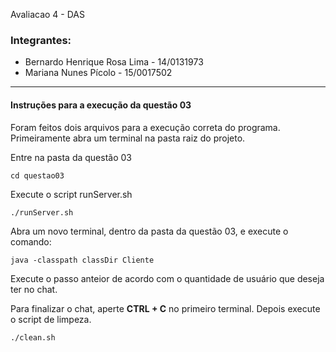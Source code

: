 Avaliacao 4 - DAS

### Integrantes:

- Bernardo Henrique Rosa Lima - 14/0131973
- Mariana Nunes Pícolo - 15/0017502

***

#### Instruções para a execução da questão 03

Foram feitos dois arquivos para a execução correta do programa. Primeiramente abra um terminal na pasta raiz do projeto.

Entre na pasta da questão 03
```
cd questao03
```

Execute o script runServer.sh
```
./runServer.sh
```

Abra um novo terminal, dentro da pasta da questão 03, e execute o comando:
```
java -classpath classDir Cliente
```

Execute o passo anteior de acordo com o quantidade de usuário que deseja ter no chat.

Para finalizar o chat, aperte **CTRL + C** no primeiro terminal. Depois execute o script de limpeza.
```
./clean.sh
```
